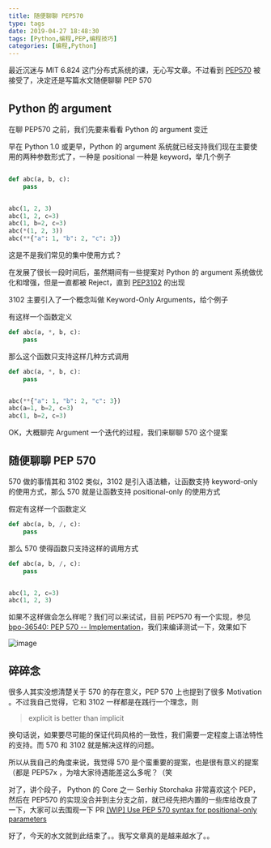 ```yaml
---
title: 随便聊聊 PEP570
type: tags
date: 2019-04-27 18:48:30
tags: [Python,编程,PEP,编程技巧]
categories: [编程,Python]
---
```


最近沉迷与 MIT 6.824 这门分布式系统的课，无心写文章。不过看到 [PEP570](https://www.python.org/dev/peps/pep-0570) 被接受了，决定还是写篇水文随便聊聊 PEP 570

<!--more-->

## Python 的 argument

在聊 PEP570 之前，我们先要来看看 Python 的 argument 变迁

早在 Python 1.0 或更早，Python 的 argument 系统就已经支持我们现在主要使用的两种参数形式了，一种是 positional 一种是 keyword，举几个例子

```python

def abc(a, b, c):
    pass


abc(1, 2, 3)
abc(1, 2, c=3)
abc(1, b=2, c=3)
abc(*(1, 2, 3))
abc(**{"a": 1, "b": 2, "c": 3})

```

这是不是我们常见的集中使用方式？

在发展了很长一段时间后，虽然期间有一些提案对 Python 的 argument 系统做优化和增强，但是一直都被 Reject，直到 [PEP3102](https://www.python.org/dev/peps/pep-3102/) 的出现

3102 主要引入了一个概念叫做 Keyword-Only Arguments，给个例子

有这样一个函数定义

```python
def abc(a, *, b, c):
    pass
```

那么这个函数只支持这样几种方式调用

```python
def abc(a, *, b, c):
    pass


abc(**{"a": 1, "b": 2, "c": 3})
abc(a=1, b=2, c=3)
abc(1, b=2, c=3)
```

OK，大概聊完 Argument 一个迭代的过程，我们来聊聊 570 这个提案

## 随便聊聊 PEP 570

570 做的事情其和 3102 类似，3102 是引入语法糖，让函数支持 keyword-only 的使用方式，那么 570 就是让函数支持 positional-only 的使用方式

假定有这样一个函数定义

```python
def abc(a, b, /, c):
    pass
```

那么 570 使得函数只支持这样的调用方式

```python
def abc(a, b, /, c):
    pass


abc(1, 2, c=3)
abc(1, 2, 3)
```

如果不这样做会怎么样呢？我们可以来试试，目前 PEP570 有一个实现，参见 [bpo-36540: PEP 570 -- Implementation](https://github.com/python/cpython/pull/12701)，我们来编译测试一下，效果如下

![image](https://user-images.githubusercontent.com/7054676/56848232-032eac00-6919-11e9-9312-d2d73b641f12.png)

## 碎碎念

很多人其实没想清楚关于 570 的存在意义，PEP 570 上也提到了很多 Motivation 。不过我自己觉得，它和 3102 一样都是在践行一个理念，则

> explicit is better than implicit

换句话说，如果要尽可能的保证代码风格的一致性，我们需要一定程度上语法特性的支持。而 570 和 3102 就是解决这样的问题。

所以从我自己的角度来说，我觉得 570 是个蛮重要的提案，也是很有意义的提案（都是 PEP57x ，为啥大家待遇能差这么多呢？（笑

对了，讲个段子， Python 的 Core 之一 Serhiy Storchaka 非常喜欢这个 PEP，然后在 PEP570 的实现没合并到主分支之前，就已经先把内置的一些库给改良了一下，大家可以去围观一下 PR [[WIP] Use PEP 570 syntax for positional-only parameters](https://github.com/python/cpython/pull/12620)

好了，今天的水文就到此结束了。。我写文章真的是越来越水了。。